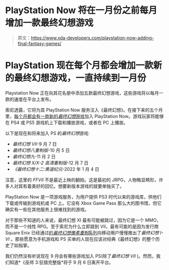 # PlayStation Now 将在一月份之前每月增加一款最终幻想游戏

> 原文：<https://www.xda-developers.com/playstation-now-adding-final-fantasy-games/>

# PlayStation 现在每个月都会增加一款新的最终幻想游戏，一直持续到一月份

Playstation Now 正在向其花名册中添加五款最终幻想游戏，这些游戏将以每月一款的速度在平台上发布。

索尼透露，它将为其 PlayStation Now 服务注入《最终幻想》。在接下来的五个月里，[每个月都会有一款新的*最终幻想*游戏](https://blog.playstation.com/2021/09/02/5-final-fantasy-games-coming-to-playstation-now-starting-this-month/)加入 PlayStation Now。游戏玩家将能够在 PS4 或 PS5 游戏机上下载和播放游戏，或者在 PC 上播放。

以下是现在和将来加入 PS 的*最终幻想*游戏:

*   *最终幻想 VII*-9 月 7 日
*   *最终幻想八重制版*-10 月 5 日
*   *最终幻想九*-11 月 2 日
*   *最终幻想 X/X-2 高清重制版*-12 月 7 日
*   *《最终幻想十二:黄道纪元*-2022 年 1 月 4 日

注意，这里的 *FFVII* 不是最近上映的翻拍。这是最初的 JRPG，人物略显畸形，许多人对其有着美好的回忆。想要新版本游戏的就要单独买了。

PlayStation Now 是一项游戏服务，为用户提供 PS3 时代以来的游戏库，供他们下载或传输到游戏机或 PC 上。它没有 Xbox Game Pass 那么大的图书馆，但它确实有一些在其他服务上很难找到的游戏。

对于那些不知道的人来说，最终幻想 XI 最有可能被跳过，因为它是一个 MMO，而不是一个线性 RPG。至于索尼为什么立即跳到 VII，最有可能的是因为发行商 Square Enix 已经通过[的*最终幻想像素重制*系列](https://www.xda-developers.com/final-fantasy-iv-pixel-remaster-release-date/)向移动用户慢慢推出了*最终幻想 I-VI* 。那些愿意为手机游戏和 PS 买单的人现在应该对经典《最终幻想》的整个历史了如指掌。

我们仍然没有听说现在 9 月会有哪些游戏加入 PS(除了*最终幻想 VII* )。然而，我们知道*《巫师 3:狂猎完整版*将于 9 月 6 日离开平台。
